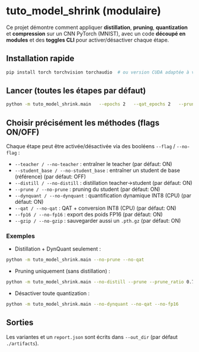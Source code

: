 # tuto_model_shrink (modulaire)

Ce projet démontre comment appliquer **distillation**, **pruning**, **quantization** et **compression** sur un CNN PyTorch (MNIST), avec un code **découpé en modules** et des **toggles CLI** pour activer/désactiver chaque étape.

## Installation rapide
```bash
pip install torch torchvision torchaudio  # ou version CUDA adaptée à votre GPU
```

## Lancer (toutes les étapes par défaut)
```bash
python -m tuto_model_shrink.main   --epochs 2   --qat_epochs 2   --prune_ratio 0.5   --batch 128   --data_dir ./data   --out_dir ./artifacts
```

## Choisir précisément les méthodes (flags ON/OFF)
Chaque étape peut être activée/désactivée via des booléens `--flag` / `--no-flag` :
- `--teacher / --no-teacher` : entraîner le teacher (par défaut: ON)
- `--student_base / --no-student_base` : entraîner un student de base (référence) (par défaut: OFF)
- `--distill / --no-distill` : distillation teacher→student (par défaut: ON)
- `--prune / --no-prune` : pruning du student (par défaut: ON)
- `--dynquant / --no-dynquant` : quantification dynamique INT8 (CPU) (par défaut: ON)
- `--qat / --no-qat` : QAT + conversion INT8 (CPU) (par défaut: ON)
- `--fp16 / --no-fp16` : export des poids FP16 (par défaut: ON)
- `--gzip / --no-gzip` : sauvegarder aussi un `.pth.gz` (par défaut: ON)

### Exemples
- Distillation + DynQuant seulement :
```bash
python -m tuto_model_shrink.main --no-prune --no-qat
```
- Pruning uniquement (sans distillation) :
```bash
python -m tuto_model_shrink.main --no-distill --prune --prune_ratio 0.7
```
- Désactiver toute quantization :
```bash
python -m tuto_model_shrink.main --no-dynquant --no-qat --no-fp16
```

## Sorties
Les variantes et un `report.json` sont écrits dans `--out_dir` (par défaut `./artifacts`).
